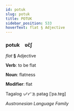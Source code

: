 ```yaml
---
id: potuk
slug: potuk
title: POTUK
sidebar_position: 533
hoverText: flat § Adjective
---
```


### potuk&emsp;<span kind="abugida">ʋc̑ʃ</span>

*flat* **§** Adjective

**Verb**: to be flat

**Noun**: flatness

**Modifier**: flat

Tagalog ᜉᜆᜄ᜔ patag [ˈpa.tɐɡ]

*Austronesian Language Family*
